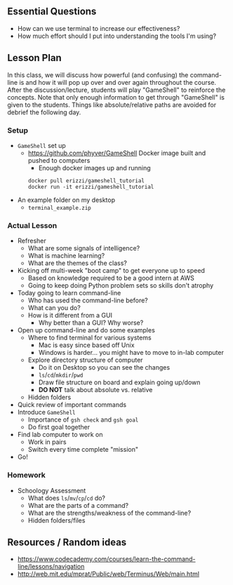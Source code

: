 ## Essential Questions

- How can we use terminal to increase our effectiveness?
- How much effort should I put into understanding the tools I'm using?

## Lesson Plan

In this class, we will discuss how powerful (and confusing) the command-line
is and how it will pop up over and over again throughout the course. After the
discussion/lecture, students will play "GameShell" to reinforce the concepts.
Note that only enough information to get through "GameShell" is given to the
students. Things like absolute/relative paths are avoided for debrief the
following day.

### Setup

- `GameShell` set up
    - https://github.com/phyver/GameShell Docker image built and pushed to computers
        - Enough docker images up and running
        ```
        docker pull erizzi/gameshell_tutorial
        docker run -it erizzi/gameshell_tutorial
        ```
- An example folder on my desktop
    - `terminal_example.zip`

### Actual Lesson

- Refresher
    - What are some signals of intelligence?
    - What is machine learning?
    - What are the themes of the class?
- Kicking off multi-week "boot camp" to get everyone up to speed
    - Based on knowledge required to be a good intern at AWS
    - Going to keep doing Python problem sets so skills don't atrophy
- Today going to learn command-line
    - Who has used the command-line before?
    - What can you do?
    - How is it different from a GUI
        - Why better than a GUI? Why worse?
- Open up command-line and do some examples
    - Where to find terminal for various systems
        - Mac is easy since based off Unix
        - Windows is harder... you might have to move to in-lab computer
    - Explore directory structure of computer
        - Do it on Desktop so you can see the changes
        - `ls`/`cd`/`mkdir`/`pwd`
        - Draw file structure on board and explain going up/down
        - **DO NOT** talk about absolute vs. relative
    - Hidden folders
- Quick review of important commands
- Introduce `GameShell`
    - Importance of `gsh check` and `gsh goal`
    - Do first goal together
- Find lab computer to work on
    - Work in pairs
    - Switch every time complete "mission"
- Go!

### Homework

- Schoology Assessment
    - What does `ls`/`mv`/`cp`/`cd` do?
    - What are the parts of a command?
    - What are the strengths/weakness of the command-line?
    - Hidden folders/files

## Resources / Random ideas

- https://www.codecademy.com/courses/learn-the-command-line/lessons/navigation
- http://web.mit.edu/mprat/Public/web/Terminus/Web/main.html
